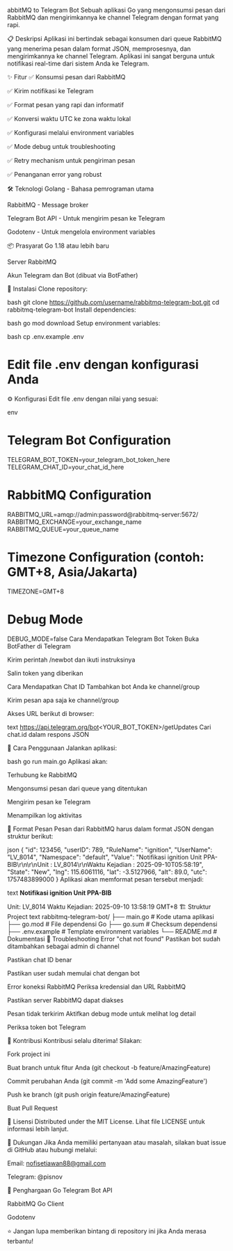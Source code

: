 abbitMQ to Telegram Bot
Sebuah aplikasi Go yang mengonsumsi pesan dari RabbitMQ dan mengirimkannya ke channel Telegram dengan format yang rapi.

📋 Deskripsi
Aplikasi ini bertindak sebagai konsumen dari queue RabbitMQ yang menerima pesan dalam format JSON, memprosesnya, dan mengirimkannya ke channel Telegram. Aplikasi ini sangat berguna untuk notifikasi real-time dari sistem Anda ke Telegram.

✨ Fitur
✅ Konsumsi pesan dari RabbitMQ

✅ Kirim notifikasi ke Telegram

✅ Format pesan yang rapi dan informatif

✅ Konversi waktu UTC ke zona waktu lokal

✅ Konfigurasi melalui environment variables

✅ Mode debug untuk troubleshooting

✅ Retry mechanism untuk pengiriman pesan

✅ Penanganan error yang robust

🛠️ Teknologi
Golang - Bahasa pemrograman utama

RabbitMQ - Message broker

Telegram Bot API - Untuk mengirim pesan ke Telegram

Godotenv - Untuk mengelola environment variables

📦 Prasyarat
Go 1.18 atau lebih baru

Server RabbitMQ

Akun Telegram dan Bot (dibuat via BotFather)

🚀 Instalasi
Clone repository:

bash
git clone https://github.com/username/rabbitmq-telegram-bot.git
cd rabbitmq-telegram-bot
Install dependencies:

bash
go mod download
Setup environment variables:

bash
cp .env.example .env
# Edit file .env dengan konfigurasi Anda
⚙️ Konfigurasi
Edit file .env dengan nilai yang sesuai:

env
# Telegram Bot Configuration
TELEGRAM_BOT_TOKEN=your_telegram_bot_token_here
TELEGRAM_CHAT_ID=your_chat_id_here

# RabbitMQ Configuration
RABBITMQ_URL=amqp://admin:password@rabbitmq-server:5672/
RABBITMQ_EXCHANGE=your_exchange_name
RABBITMQ_QUEUE=your_queue_name

# Timezone Configuration (contoh: GMT+8, Asia/Jakarta)
TIMEZONE=GMT+8

# Debug Mode
DEBUG_MODE=false
Cara Mendapatkan Telegram Bot Token
Buka BotFather di Telegram

Kirim perintah /newbot dan ikuti instruksinya

Salin token yang diberikan

Cara Mendapatkan Chat ID
Tambahkan bot Anda ke channel/group

Kirim pesan apa saja ke channel/group

Akses URL berikut di browser:

text
https://api.telegram.org/bot<YOUR_BOT_TOKEN>/getUpdates
Cari chat.id dalam respons JSON

🎯 Cara Penggunaan
Jalankan aplikasi:

bash
go run main.go
Aplikasi akan:

Terhubung ke RabbitMQ

Mengonsumsi pesan dari queue yang ditentukan

Mengirim pesan ke Telegram

Menampilkan log aktivitas

📝 Format Pesan
Pesan dari RabbitMQ harus dalam format JSON dengan struktur berikut:

json
{
  "id": 123456,
  "userID": 789,
  "RuleName": "ignition",
  "UserName": "LV_8014",
  "Namespace": "default",
  "Value": "Notifikasi ignition Unit PPA-BIB\r\n\r\nUnit : LV_8014\r\nWaktu Kejadian : 2025-09-10T05:58:19",
  "State": "New",
  "lng": 115.6061116,
  "lat": -3.5127966,
  "alt": 89.0,
  "utc": 1757483899000
}
Aplikasi akan memformat pesan tersebut menjadi:

text
<b>Notifikasi ignition Unit PPA-BIB</b>

Unit: LV_8014
Waktu Kejadian: 2025-09-10 13:58:19 GMT+8
🏗️ Struktur Project
text
rabbitmq-telegram-bot/
├── main.go          # Kode utama aplikasi
├── go.mod           # File dependensi Go
├── go.sum           # Checksum dependensi
├── .env.example     # Template environment variables
└── README.md        # Dokumentasi
🔧 Troubleshooting
Error "chat not found"
Pastikan bot sudah ditambahkan sebagai admin di channel

Pastikan chat ID benar

Pastikan user sudah memulai chat dengan bot

Error koneksi RabbitMQ
Periksa kredensial dan URL RabbitMQ

Pastikan server RabbitMQ dapat diakses

Pesan tidak terkirim
Aktifkan debug mode untuk melihat log detail

Periksa token bot Telegram

🤝 Kontribusi
Kontribusi selalu diterima! Silakan:

Fork project ini

Buat branch untuk fitur Anda (git checkout -b feature/AmazingFeature)

Commit perubahan Anda (git commit -m 'Add some AmazingFeature')

Push ke branch (git push origin feature/AmazingFeature)

Buat Pull Request

📜 Lisensi
Distributed under the MIT License. Lihat file LICENSE untuk informasi lebih lanjut.

💬 Dukungan
Jika Anda memiliki pertanyaan atau masalah, silakan buat issue di GitHub atau hubungi melalui:

Email: nofisetiawan88@gmail.com

Telegram: @pisnov

🙏 Penghargaan
Go Telegram Bot API

RabbitMQ Go Client

Godotenv

⭐ Jangan lupa memberikan bintang di repository ini jika Anda merasa terbantu!